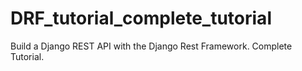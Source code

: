 # DRF_tutorial_complete_tutorial
Build a Django REST API with the Django Rest Framework. Complete Tutorial.
